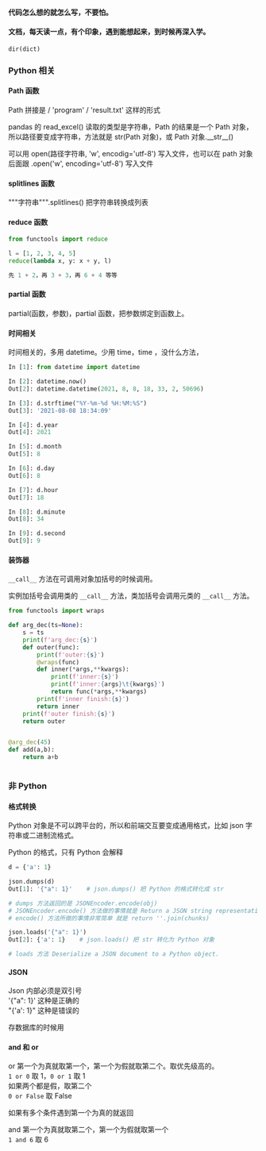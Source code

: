 
#### 代码怎么想的就怎么写，不要怕。  

#### 文档，每天读一点，有个印象，遇到能想起来，到时候再深入学。   

`dir(dict)`  


### Python 相关  


#### Path 函数  

Path 拼接是 / 'program' / 'result.txt' 这样的形式  

pandas 的 read_excel() 读取的类型是字符串，Path 的结果是一个 Path 对象，所以路径要变成字符串，方法就是 str(Path 对象)，或 Path 对象.\_\_str__()  

可以用 open(路径字符串, 'w', encodig='utf-8') 写入文件，也可以在 path 对象后面跟 .open('w', encoding='utf-8') 写入文件  


#### splitlines 函数  

"""字符串""".splitlines() 把字符串转换成列表   


#### reduce 函数  

```python 
from functools import reduce 

l = [1, 2, 3, 4, 5] 
reduce(lambda x, y: x + y, l)

先 1 + 2，再 3 + 3，再 6 + 4 等等  
```

#### partial 函数  

partial(函数，参数)，partial 函数，把参数绑定到函数上。  


#### 时间相关  

时间相关的，多用 datetime。少用 time，time ，没什么方法，

```python 
In [1]: from datetime import datetime

In [2]: datetime.now()
Out[2]: datetime.datetime(2021, 8, 8, 18, 33, 2, 50696)

In [3]: d.strftime("%Y-%m-%d %H:%M:%S")
Out[3]: '2021-08-08 18:34:09'

In [4]: d.year
Out[4]: 2021

In [5]: d.month
Out[5]: 8

In [6]: d.day
Out[6]: 8

In [7]: d.hour
Out[7]: 18

In [8]: d.minute
Out[8]: 34

In [9]: d.second
Out[9]: 9

```


#### 装饰器  

`__call__` 方法在可调用对象加括号的时候调用。  

实例加括号会调用类的 `__call__` 方法，类加括号会调用元类的 `__call__` 方法。  


```python
from functools import wraps

def arg_dec(ts=None):
    s = ts
    print(f'arg_dec:{s}')
    def outer(func):
        print(f'outer:{s}')
        @wraps(func)
        def inner(*args,**kwargs):
            print(f'inner:{s}')
            print(f'inner:{args}\t{kwargs}')
            return func(*args,**kwargs)
        print(f'inner finish:{s}')
        return inner
    print(f'outer finish:{s}')
    return outer


@arg_dec(45)
def add(a,b):
    return a+b
```


```python 
```

### 非 Python  

#### 格式转换  

Python 对象是不可以跨平台的，所以和前端交互要变成通用格式，比如 json 字符串或二进制流格式。  

Python 的格式，只有 Python 会解释  

```python
d = {'a': 1}  

json.dumps(d)
Out[1]: '{"a": 1}'    # json.dumps() 把 Python 的格式转化成 str  

# dumps 方法返回的是 JSONEncoder.encode(obj)
# JSONEncoder.encode() 方法做的事情就是 Return a JSON string representation of a Python data structure. 
# encode() 方法所做的事情非常简单 就是 return ''.join(chunks)  

json.loads('{"a": 1}')
Out[2]: {'a': 1}    # json.loads() 把 str 转化为 Python 对象  

# loads 方法 Deserialize a JSON document to a Python object.  
```


#### JSON  

Json 内部必须是双引号  
'{"a": 1}' 这种是正确的  
"{'a': 1}" 这种是错误的  

存数据库的时候用  


#### and 和 or  

or 第一个为真就取第一个，第一个为假就取第二个。取优先级高的。    
`1 or 0` 取 1，`0 or 1` 取 1  
如果两个都是假，取第二个  
`0 or False` 取 False   

如果有多个条件遇到第一个为真的就返回  


and 第一个为真就取第二个，第一个为假就取第一个  
`1 and 6` 取 6  


